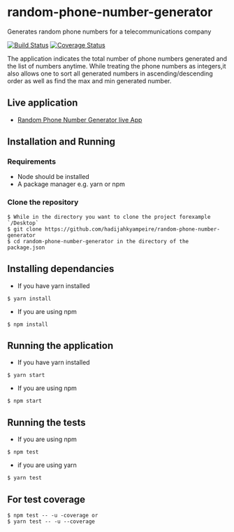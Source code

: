 # random-phone-number-generator
Generates random phone numbers for a telecommunications company

[![Build Status](https://travis-ci.org/hadijahkyampeire/random-phone-number-generator.svg?branch=master)](https://travis-ci.org/hadijahkyampeire/random-phone-number-generator)
[![Coverage Status](https://coveralls.io/repos/github/hadijahkyampeire/random-phone-number-generator/badge.svg?branch=tests)](https://coveralls.io/github/hadijahkyampeire/random-phone-number-generator?branch=tests)

The application indicates the total number of phone numbers generated and the list of numbers anytime. While treating the phone numbers as integers,it also allows one to sort all generated numbers in ascending/descending order as well as find the max and min generated number.

## Live application
- [Random Phone Number Generator live App](https://random-phone-generator.herokuapp.com/)

## Installation and Running

### Requirements
- Node should be installed 
- A package manager e.g. yarn or npm

### Clone the repository
```
$ While in the directory you want to clone the project forexample `/Desktop`
$ git clone https://github.com/hadijahkyampeire/random-phone-number-generator
$ cd random-phone-number-generator in the directory of the package.json
```

## Installing dependancies

- If you have yarn installed
```
$ yarn install
```

- If you are using npm
```
$ npm install
```

## Running the application

- If you have yarn installed
```
$ yarn start
```

- If you are using npm
```
$ npm start
```

## Running the tests

- If you are using npm
```
$ npm test
```
- if you are using yarn
```
$ yarn test

```
## For test coverage
```
$ npm test -- -u -coverage or
$ yarn test -- -u --coverage
```
